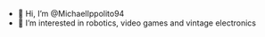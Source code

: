 - 👋 Hi, I’m @MichaelIppolito94
- 👀 I’m interested in robotics, video games and vintage electronics


<!---
MichaelIppolito94/MichaelIppolito94 is a ✨ special ✨ repository because its `README.md` (this file) appears on your GitHub profile.
You can click the Preview link to take a look at your changes.
--->
